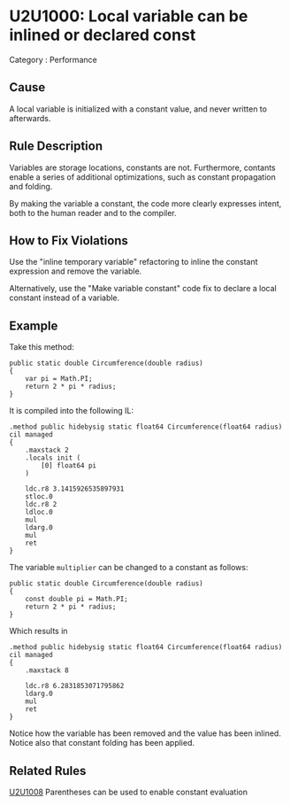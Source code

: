 # U2U1000: Local variable can be inlined or declared const

Category : Performance

## Cause

A local variable is initialized with a constant value, and never written to afterwards.

## Rule Description

Variables are storage locations, constants are not. Furthermore, contants enable a series of additional optimizations, 
such as constant propagation and folding.

By making the variable a constant, the code more clearly expresses intent, both to the human reader and to the compiler.

## How to Fix Violations

Use the "inline temporary variable" refactoring to inline the constant expression and remove the variable. 

Alternatively, use the "Make variable constant" code fix to declare a local constant instead of a variable.

## Example

Take this method:

    public static double Circumference(double radius)
    {
        var pi = Math.PI;
        return 2 * pi * radius;
    }

It is compiled into the following IL:

    .method public hidebysig static float64 Circumference(float64 radius) cil managed 
    {
        .maxstack 2
        .locals init (
            [0] float64 pi
        )
    
        ldc.r8 3.1415926535897931
        stloc.0
        ldc.r8 2
        ldloc.0
        mul
        ldarg.0
        mul
        ret
    }

The variable `multiplier` can be changed to a constant as follows:

    public static double Circumference(double radius)
    {
        const double pi = Math.PI;
        return 2 * pi * radius;
    }

Which results in

    .method public hidebysig static float64 Circumference(float64 radius) cil managed 
    {
        .maxstack 8
    
        ldc.r8 6.2831853071795862
        ldarg.0
        mul
        ret
    }

Notice how the variable has been removed and the value has been inlined.
Notice also that constant folding has been applied.
    
## Related Rules

[U2U1008](U2U1008.md) Parentheses can be used to enable constant evaluation
